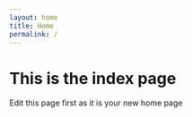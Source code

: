 ```yaml
---
layout: home
title: Home
permalink: /
---
```

# This is the index page

Edit this page first as it is your new home page

